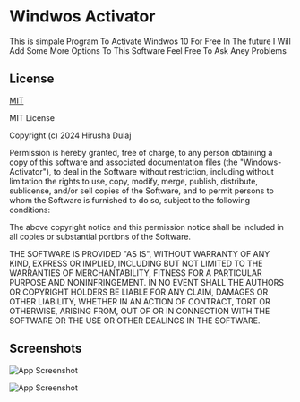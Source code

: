 
# Windwos Activator

This is simpale Program To Activate Windwos 10 For Free In The future I Will Add Some More Options To This Software Feel Free To Ask Aney Problems

## License

[MIT](https://choosealicense.com/licenses/mit/)

MIT License

Copyright (c) 2024 Hirusha Dulaj

Permission is hereby granted, free of charge, to any person obtaining a copy
of this software and associated documentation files (the "Windows-Activator"), to deal
in the Software without restriction, including without limitation the rights
to use, copy, modify, merge, publish, distribute, sublicense, and/or sell
copies of the Software, and to permit persons to whom the Software is
furnished to do so, subject to the following conditions:

The above copyright notice and this permission notice shall be included in all
copies or substantial portions of the Software.

THE SOFTWARE IS PROVIDED "AS IS", WITHOUT WARRANTY OF ANY KIND, EXPRESS OR
IMPLIED, INCLUDING BUT NOT LIMITED TO THE WARRANTIES OF MERCHANTABILITY,
FITNESS FOR A PARTICULAR PURPOSE AND NONINFRINGEMENT. IN NO EVENT SHALL THE
AUTHORS OR COPYRIGHT HOLDERS BE LIABLE FOR ANY CLAIM, DAMAGES OR OTHER
LIABILITY, WHETHER IN AN ACTION OF CONTRACT, TORT OR OTHERWISE, ARISING FROM,
OUT OF OR IN CONNECTION WITH THE SOFTWARE OR THE USE OR OTHER DEALINGS IN THE
SOFTWARE.
## Screenshots

![App Screenshot](https://i.ibb.co/W3DgBC4/demo.png)

![App Screenshot](https://i.ibb.co/gdcnnfc/demo2.png)
